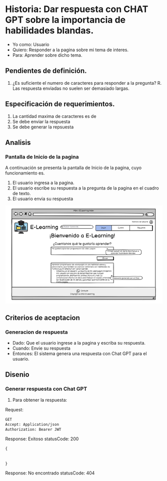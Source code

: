 # Historia: Dar respuesta con CHAT GPT sobre la importancia de habilidades blandas.

- Yo como: Usuario 
- Quiero: Responder a la pagina sobre mi tema de interes.
- Para: Aprender sobre dicho tema.

## Pendientes de definición.

1. ¿Es suficiente el numero de caracteres para responder a la pregunta?
R. Las respuesta enviadas no suelen ser demasiado largas.


## Especificación de requerimientos.

1. La cantidad maxima de caracteres es de 
2. Se debe enviar la respuesta
3. Se debe generar la repsuesta

## Analisis

### Pantalla de Inicio de la pagina

A continuación se presenta la pantalla de Inicio de la pagina, cuyo funcionamiento es.

1. El usuario ingresa a la pagina.
2. El usuario escribe su respuesta a la pregunta de la pagina en el cuadro de texto.
3. El usuario envia su respuesta

![Alt text](image().png)

## Criterios de aceptacion

### Generacion de respuesta

- Dado: Que el usuario ingrese a la pagina y escriba su respuesta.
- Cuando: Envie su respuesta 
- Entonces: El sistema genera una respuesta con Chat GPT para el usuario.

## Disenio

### Generar respuesta con Chat GPT

1. Para obtener la respuesta:

Request:
```
GET 
Accept: Application/json
Authorization: Bearer JWT
```

Response: Exitoso statusCode: 200
```
{


}
```

Response: No encontrado statusCode: 404
```

```




